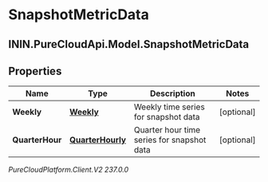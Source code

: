 # SnapshotMetricData

## ININ.PureCloudApi.Model.SnapshotMetricData

## Properties

|Name | Type | Description | Notes|
|------------ | ------------- | ------------- | -------------|
| **Weekly** | [**Weekly**](Weekly) | Weekly time series for snapshot data | [optional] |
| **QuarterHour** | [**QuarterHourly**](QuarterHourly) | Quarter hour time series for snapshot data | [optional] |



_PureCloudPlatform.Client.V2 237.0.0_
